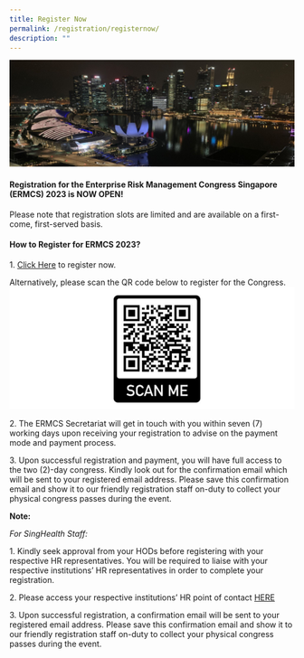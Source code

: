 ```yaml
---
title: Register Now
permalink: /registration/registernow/
description: ""
---
```

![](/images/ERMCS%20Website%20eBanner2_test.jpg)

#### **Registration for the Enterprise Risk Management Congress Singapore (ERMCS) 2023 is NOW OPEN!**

Please note that registration slots are limited and are available on a first-come, first-served basis.  

#### **How to Register for ERMCS 2023?**

1\. [Click Here](https://form.gov.sg/642282ea72f46900113b80f3) to register now. 

Alternatively, please scan the QR code below to register for the Congress.
![](/images/ermcs-website-registration-qr-code-3.JPG)

2\. The ERMCS Secretariat will get in touch with you within seven (7) working days upon receiving your registration to advise on the payment mode and payment process.

3\. Upon successful registration and payment, you will have full access to the two (2)-day congress. Kindly look out for the confirmation email which will be sent to your registered email address. Please save this confirmation email and show it to our friendly registration staff on-duty to collect your physical congress passes during the event.

   

**Note:**

*For SingHealth Staff:*

1\. Kindly seek approval from your HODs before registering with your respective HR representatives. You will be required to liaise with your respective institutions’ HR representatives in order to complete your registration.

2\. Please access your respective institutions’ HR point of contact [HERE](/files/registration-instructions-for-singhealth-institutions-(as%20at%204%20apr).pdf)

3\. Upon successful registration, a confirmation email will be sent to your registered email address. Please save this confirmation email and show it to our friendly registration staff on-duty to collect your physical congress passes during the event.